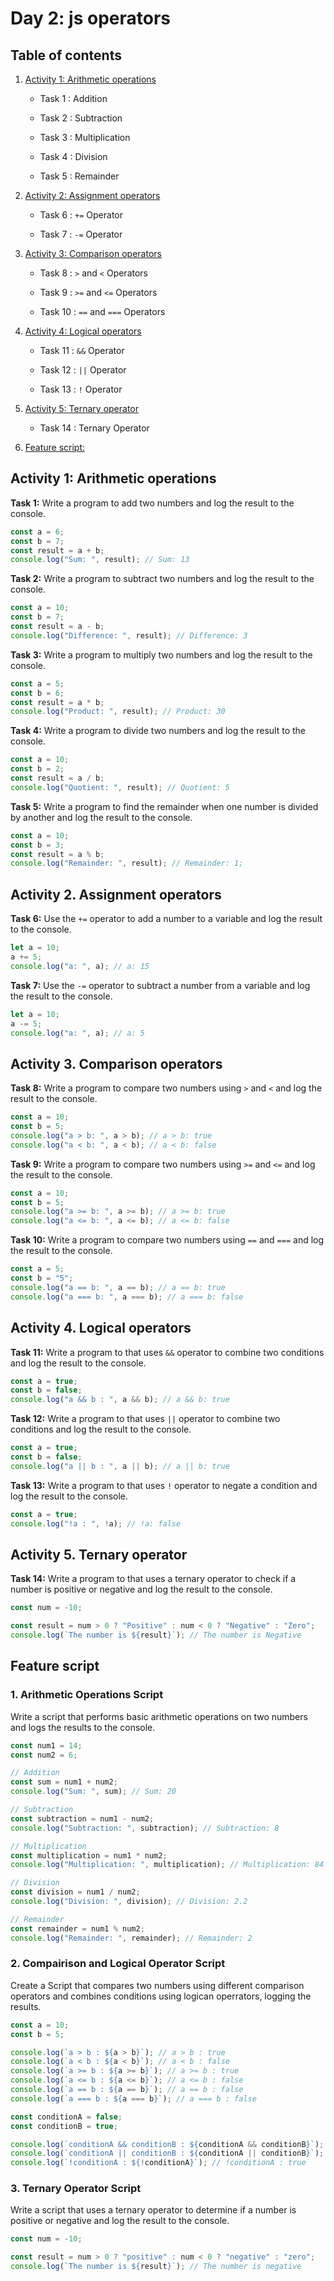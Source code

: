 # Day 2: js operators

## Table of contents

1. [Activity 1: Arithmetic operations](#activity-1-arithmetic-operations)

   - Task 1 : Addition

   - Task 2 : Subtraction

   - Task 3 : Multiplication

   - Task 4 : Division

   - Task 5 : Remainder

2. [Activity 2: Assignment operators](#activity-2-assignment-operators)

   - Task 6 : `+=` Operator

   - Task 7 : `-=` Operator

3. [Activity 3: Comparison operators](#activity-3-comparison-operators)

   - Task 8 : `>` and `<` Operators

   - Task 9 : `>=` and `<=` Operators

   - Task 10 : `==` and `===` Operators

4. [Activity 4: Logical operators](#activity-4-logical-operators)

   - Task 11 : `&&` Operator

   - Task 12 : `||` Operator

   - Task 13 : `!` Operator

5. [Activity 5: Ternary operator](#activity-5-ternary-operator)

   - Task 14 : Ternary Operator

6. [Feature script:](#feature-script)

## Activity 1: Arithmetic operations

**Task 1:** Write a program to add two numbers and log the result to the console.

```javascript
const a = 6;
const b = 7;
const result = a + b;
console.log("Sum: ", result); // Sum: 13
```

**Task 2:** Write a program to subtract two numbers and log the result to the console.

```javascript
const a = 10;
const b = 7;
const result = a - b;
console.log("Difference: ", result); // Difference: 3
```

**Task 3:** Write a program to multiply two numbers and log the result to the console.

```javascript
const a = 5;
const b = 6;
const result = a * b;
console.log("Product: ", result); // Product: 30
```

**Task 4:** Write a program to divide two numbers and log the result to the console.

```javascript
const a = 10;
const b = 2;
const result = a / b;
console.log("Quotient: ", result); // Quotient: 5
```

**Task 5:** Write a program to find the remainder when one number is divided by another and log the result to the console.

```javascript
const a = 10;
const b = 3;
const result = a % b;
console.log("Remainder: ", result); // Remainder: 1;
```

## Activity 2. Assignment operators

**Task 6:** Use the `+=` operator to add a number to a variable and log the result to the console.

```javascript
let a = 10;
a += 5;
console.log("a: ", a); // a: 15
```

**Task 7:** Use the `-=` operator to subtract a number from a variable and log the result to the console.

```javascript
let a = 10;
a -= 5;
console.log("a: ", a); // a: 5
```

## Activity 3. Comparison operators

**Task 8:** Write a program to compare two numbers using `>` and `<` and log the result to the console.

```javascript
const a = 10;
const b = 5;
console.log("a > b: ", a > b); // a > b: true
console.log("a < b: ", a < b); // a < b: false
```

**Task 9:** Write a program to compare two numbers using `>=` and `<=` and log the result to the console.

```javascript
const a = 10;
const b = 5;
console.log("a >= b: ", a >= b); // a >= b: true
console.log("a <= b: ", a <= b); // a <= b: false
```

**Task 10:** Write a program to compare two numbers using `==` and `===` and log the result to the console.

```javascript
const a = 5;
const b = "5";
console.log("a == b: ", a == b); // a == b: true
console.log("a === b: ", a === b); // a === b: false
```

## Activity 4. Logical operators

**Task 11:** Write a program to that uses `&&` operator to combine two conditions and log the result to the console.

```javascript
const a = true;
const b = false;
console.log("a && b : ", a && b); // a && b: true
```

**Task 12:** Write a program to that uses `||` operator to combine two conditions and log the result to the console.

```javascript
const a = true;
const b = false;
console.log("a || b : ", a || b); // a || b: true
```

**Task 13:** Write a program to that uses `!` operator to negate a condition and log the result to the console.

```javascript
const a = true;
console.log("!a : ", !a); // !a: false
```

## Activity 5. Ternary operator

**Task 14:** Write a program to that uses a ternary operator to check if a number is positive or negative and log the result to the console.

```javascript
const num = -10;

const result = num > 0 ? "Positive" : num < 0 ? "Negative" : "Zero";
console.log(`The number is ${result}`); // The number is Negative
```

## Feature script

### 1. Arithmetic Operations Script

Write a script that performs basic arithmetic operations on two numbers and logs the results to the console.

```javascript
const num1 = 14;
const num2 = 6;

// Addition
const sum = num1 + num2;
console.log("Sum: ", sum); // Sum: 20

// Subtraction
const subtraction = num1 - num2;
console.log("Subtraction: ", subtraction); // Subtraction: 8

// Multiplication
const multiplication = num1 * num2;
console.log("Multiplication: ", multiplication); // Multiplication: 84

// Division
const division = num1 / num2;
console.log("Division: ", division); // Division: 2.2

// Remainder
const remainder = num1 % num2;
console.log("Remainder: ", remainder); // Remainder: 2
```

### 2. Compairison and Logical Operator Script

Create a Script that compares two numbers using different comparison operators and combines conditions using logican operrators, logging the results.

```javascript
const a = 10;
const b = 5;

console.log(`a > b : ${a > b}`); // a > b : true
console.log(`a < b : ${a < b}`); // a < b : false
console.log(`a >= b : ${a >= b}`); // a >= b : true
console.log(`a <= b : ${a <= b}`); // a <= b : false
console.log(`a == b : ${a == b}`); // a == b : false
console.log(`a === b : ${a === b}`); // a === b : false

const conditionA = false;
const conditionB = true;

console.log(`conditionA && conditionB : ${conditionA && conditionB}`); // conditionA && conditionB : false
console.log(`conditionA || conditionB : ${conditionA || conditionB}`); // conditionA || conditionB : true
console.log(`!conditionA : ${!conditionA}`); // !conditionA : true
```

### 3. Ternary Operator Script

Write a script that uses a ternary operator to determine if a number is positive or negative and log the result to the console.

```javascript
const num = -10;

const result = num > 0 ? "positive" : num < 0 ? "negative" : "zero";
console.log(`The number is ${result}`); // The number is negative
```
